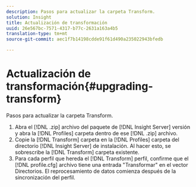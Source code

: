 ```yaml
---
description: Pasos para actualizar la carpeta Transform.
solution: Insight
title: Actualización de transformación
uuid: 26e567bc-7571-4317-b77c-2631a163a4b5
translation-type: tm+mt
source-git-commit: aec1f7b14198cdde91f61d490a235022943bfedb

---
```



# Actualización de transformación{#upgrading-transform}

Pasos para actualizar la carpeta Transform.

1. Abra el [!DNL .zip] archivo del paquete de [!DNL Insight Server] versión y abra la [!DNL Profiles] carpeta dentro de ese [!DNL .zip] archivo.
1. Copie la [!DNL Transform] carpeta en la [!DNL Profiles] carpeta del directorio [!DNL Insight Server] de instalación. Al hacer esto, se sobrescribe la [!DNL Transform] carpeta existente.
1. Para cada perfil que hereda el [!DNL Transform] perfil, confirme que el [!DNL profile.cfg] archivo tiene una entrada &quot;Transformar&quot; en el vector Directorios.
El reprocesamiento de datos comienza después de la sincronización del perfil.
